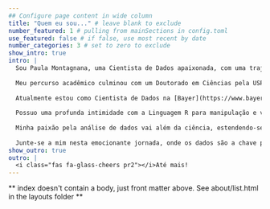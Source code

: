 ```yaml
---
## Configure page content in wide column
title: "Quem eu sou..." # leave blank to exclude
number_featured: 1 # pulling from mainSections in config.toml
use_featured: false # if false, use most recent by date
number_categories: 3 # set to zero to exclude
show_intro: true
intro: |
  Sou Paula Montagnana, uma Cientista de Dados apaixonada, com uma trajetória profissional que se entrelaça entre a ciência e a tecnologia. Graduei-me em Ecologia, mergulhando desde o primeiro dia nos estudos estatísticos, uma paixão que me acompanha até hoje.
  
  Meu percurso acadêmico culminou com um Doutorado em Ciências pela USP de Ribeirão Preto. Ao longo da minha carreira científica, explorei diversas abordagens para análise de dados, desde análises espaciais até estatística paramétrica e não paramétrica, modelos mistos e Modelos de Distribuição de Espécies.
  
  Atualmente estou como Cientista de Dados na [Bayer](https://www.bayer.com.br/pt/), mas também ocupei a posição de Especialista em Dados na [Proforest](https://www.proforest.net/pt/) e a posição de Cientista de Dados na [Seleção Natural](https://www.selecaonatural.net/).
  
  Possuo uma profunda intimidade com a Linguagem R para manipulação e visualização de dados, utilizando-a como uma ferramenta poderosa para extrair significado dos conjuntos de dados mais complexos. Além disso, minha especialização em Ecologia de Paisagens me proporciona uma sólida experiência em análise de dados espaciais e softwares de SIG, como o QGIS.
  
  Minha paixão pela análise de dados vai além da ciência, estendendo-se à sua aplicação prática para resolver problemas do mundo real. Estou aqui para transformar dados em conhecimento, gerando insights que impulsionam a tomada de decisões. 
  
  Junte-se a mim nesta emocionante jornada, onde os dados são a chave para desbloquear um mundo de possibilidades!
show_outro: true
outro: |
  <i class="fas fa-glass-cheers pr2"></i>Até mais!
---
```




** index doesn't contain a body, just front matter above.
See about/list.html in the layouts folder **
